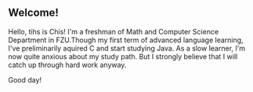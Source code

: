## Welcome!

Hello, tihs is Chis!
I'm a freshman of Math and Computer Science Department in FZU.Though my first term of advanced language learning, I've preliminarily aquired C and start studying Java.
As a slow learner, I'm now quite anxious about my study path. But I strongly believe that I will catch up through hard work anyway.

Good day!
